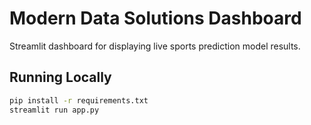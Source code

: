 # Modern Data Solutions Dashboard

Streamlit dashboard for displaying live sports prediction model results.

## Running Locally

```bash
pip install -r requirements.txt
streamlit run app.py
```
